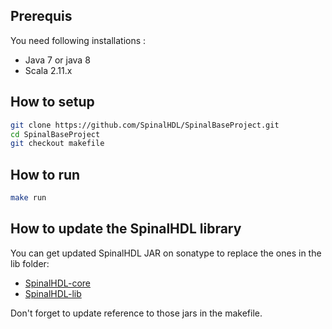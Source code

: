 ## Prerequis
You need following installations :

- Java 7 or java 8
- Scala 2.11.x

## How to setup

```sh
git clone https://github.com/SpinalHDL/SpinalBaseProject.git
cd SpinalBaseProject
git checkout makefile
```

## How to run

```sh
make run
```

## How to update the SpinalHDL library

You can get updated SpinalHDL JAR on sonatype to replace the ones in the lib folder: 
- [SpinalHDL-core](https://oss.sonatype.org/content/groups/public/com/github/spinalhdl/spinalhdl-core_2.11/)  
- [SpinalHDL-lib](https://oss.sonatype.org/content/groups/public/com/github/spinalhdl/spinalhdl-lib_2.11/)

Don't forget to update reference to those jars in the makefile.